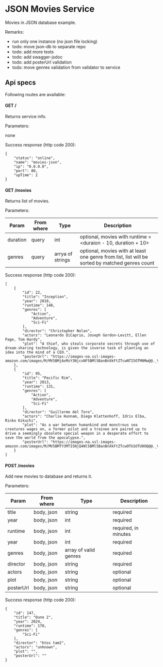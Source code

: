 JSON Movies Service
=======================

Movies in JSON database example. 

Remarks:
- run only one instance (no json file locking)
- todo: move json-db to separate repo
- todo: add more tests
- todo: add swagger-jsdoc
- todo: add posterUrl validation
- todo: move genres validation from validator to service

Api specs
---------

Following routes are available:

#### GET /

Returns service info.

Parameters:

none

Success response (http code 200):

```
{
    "status": "online",
    "name": "movies-json",
    "ip": "0.0.0.0",
    "port": 80,
    "upTime": 2
}
```


#### GET /movies

Returns list of movies.

Parameters:

| Param | From where | Type | Description |
|-------|------------|------|-------------|
| duration | query | int | optional, movies with runtime = <duraion - 10, duration + 10> |
| genres | query | arrya of strings | optional, movies with at least one genre from list, list will be sorted by matched genres count |

Success response (http code 200):

```
[
    {
        "id": 22,
        "title": "Inception",
        "year": 2010,
        "runtime": 148,
        "genres": [
            "Action",
            "Adventure",
            "Sci-Fi"
        ],
        "director": "Christopher Nolan",
        "actors": "Leonardo DiCaprio, Joseph Gordon-Levitt, Ellen Page, Tom Hardy",
        "plot": "A thief, who steals corporate secrets through use of dream-sharing technology, is given the inverse task of planting an idea into the mind of a CEO.",
        "posterUrl": "https://images-na.ssl-images-amazon.com/images/M/MV5BMjAxMzY3NjcxNF5BMl5BanBnXkFtZTcwNTI5OTM0Mw@@._V1_SX300.jpg"
    },
    {
        "id": 95,
        "title": "Pacific Rim",
        "year": 2013,
        "runtime": 131,
        "genres": [
            "Action",
            "Adventure",
            "Sci-Fi"
        ],
        "director": "Guillermo del Toro",
        "actors": "Charlie Hunnam, Diego Klattenhoff, Idris Elba, Rinko Kikuchi",
        "plot": "As a war between humankind and monstrous sea creatures wages on, a former pilot and a trainee are paired up to drive a seemingly obsolete special weapon in a desperate effort to save the world from the apocalypse.",
        "posterUrl": "https://images-na.ssl-images-amazon.com/images/M/MV5BMTY3MTI5NjQ4Nl5BMl5BanBnXkFtZTcwOTU1OTU0OQ@@._V1_SX300.jpg"
    }
]
```


#### POST /movies

Add new movies to database and returns it.

Parameters:

| Param | From where | Type | Description |
|-------|------------|------|-------------|
| title | body, json | string | required |
| year | body, json | int | required |
| runtime | body, json | int | required, in minutes |
| year | body, json | int | required |
| genres | body, json | array of valid genres | required |
| director | body, json | string | required |
| actors | body, json | string | optional |
| plot | body, json | string | optional |
| posterUrl | body, json | string | optional |

Success response (http code 200):

```
{
    "id": 147,
    "title": "Dune 2",
    "year": 2024,
    "runtime": 170,
    "genres": [
        "Sci-Fi"
    ],
    "director": "ktos tam2",
    "actors": "unknown",
    "plot": "",
    "posterUrl": ""
}
```
